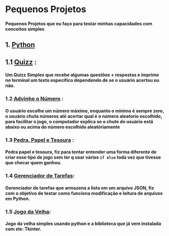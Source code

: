 # Pequenos Projetos
#### Pequenos Projetos que eu faço para testar minhas capacidades com conceitos simples
## 1. [Python](/Python/)
## 1.1 [Quizz](/Python/quizz/main.py) :
#### Um Quizz Simples que recebe algumas questões + respostas e imprime no terminal um texto especifico dependendo de se o usuário acertou ou não.
### 1.2 [Advinhe o Número](/Python/advinhe-o-numero/main.py) :
#### O usuário escolhe um número máximo, enquanto o minimo é sempre zero, o usuário chuta números até acertar qual é o número aleatorio escolhido, para facilitar o jogo, o computador explica se o chute do usuário está abaixo ou acima do número escolhido aleatóriamente
### 1.3 [Pedra, Papel e Tesoura](/Python/pedra-papel-tesoura/main.py) :
#### Pedra papel e tesoura, fiz para tentar entender uma forma diferente de criar esse tipo de jogo sem ter q usar vários `if else` toda vez que tivesse que checar quem ganhou.
### 1.4 [Gerenciador de Tarefas](/Python/gerenciador-de-tarefas/main.py):
#### Gerenciador de tarefas que armazena a lista em um arquivo JSON, fiz com o objetivo de testar como funciona modificação e leitura de arquivos em Python.
### 1.5 [Jogo da Velha](/Python/jogo-da-velha/main.py):
#### Jogo da velha simples usando python e a biblioteca que já vem instalada com ele: Tkinter.